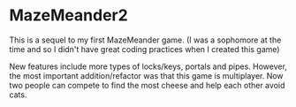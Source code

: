 # MazeMeander2
This is a sequel to my first MazeMeander game. (I was a sophomore at the time and so I didn't have great coding practices when I created this game)

New features include more types of locks/keys, portals and pipes. However, the most important addition/refactor was that this game is multiplayer. Now two people can compete to find the most cheese and help each other avoid cats.
